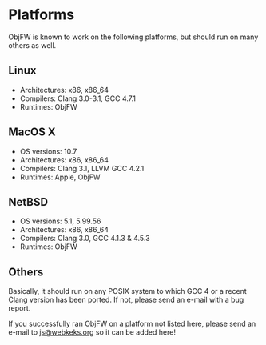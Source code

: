 Platforms
=========

ObjFW is known to work on the following platforms, but should run on many
others as well.


Linux
-----

 * Architectures: x86, x86_64
 * Compilers: Clang 3.0-3.1, GCC 4.7.1
 * Runtimes: ObjFW


MacOS X
-------

  * OS versions: 10.7
  * Architectures: x86, x86_64
  * Compilers: Clang 3.1, LLVM GCC 4.2.1
  * Runtimes: Apple, ObjFW


NetBSD
------

  * OS versions: 5.1, 5.99.56
  * Architectures: x86, x86_64
  * Compilers: Clang 3.0, GCC 4.1.3 & 4.5.3
  * Runtimes: ObjFW


Others
------

Basically, it should run on any POSIX system to which GCC 4 or a recent Clang
version has been ported. If not, please send an e-mail with a bug report.

If you successfully ran ObjFW on a platform not listed here, please send an
e-mail to js@webkeks.org so it can be added here!
